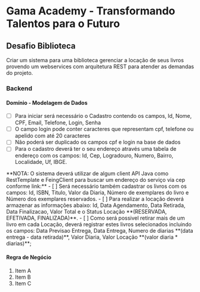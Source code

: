 # Gama Academy - Transformando Talentos para o Futuro

## Desafio Biblioteca
Criar um sistema para uma biblioteca gerenciar a locação de seus livros provendo um webservices com arquitetura REST para atender as demandas do projeto.

### Backend

#### Domínio - Modelagem de Dados

- [ ] Para iniciar será necessário o Cadastro contendo os campos, Id, Nome, CPF, Email, Telefone, Login, Senha
- [ ] O campo login pode conter caracteres que representam cpf, telefone ou apelido com até 20 caracteres
- [ ] Não poderá ser duplicado os campos cpf e login na base de dados
- [ ] Para o cadastro deverá ter o seu endereço através uma tabela de endereço com os campos: Id, Cep, Logradouro, Numero, Bairro, Localidade, Uf, IBGE.
<p>**NOTA: O sistema deverá utilizar de algum client API Java como RestTemplate e FeingClient para buscar um endereço do serviço via cep conforme link:** 
- [ ] Será necessário também cadastrar os livros com os campos: Id, ISBN, Titulo, Valor da Diaria, Número de exemplares do livro e Número dos exemplares reservados.
- [ ] Para realizar a locação deverá armazenar as informações abaixo: Id, Data Agendamento, Data Retirada, Data Finalizacao,  Valor Total e o Status Locação **(RESERVADA, EFETIVADA, FINALIZADA)**.
- [ ] Como será possivel retirar mais de um livro em cada Locação, deverá registrar estes livros selecionados incluindo os campos: Data Previsao Entrega, Data Entrega, Numero de diarias **(data entrega - data retirada)**, Valor Diaria, Valor Locação **(valor diaria * diarias)**;

#### Regra de Negócio

1. Item A
2. Item B
3. Item C